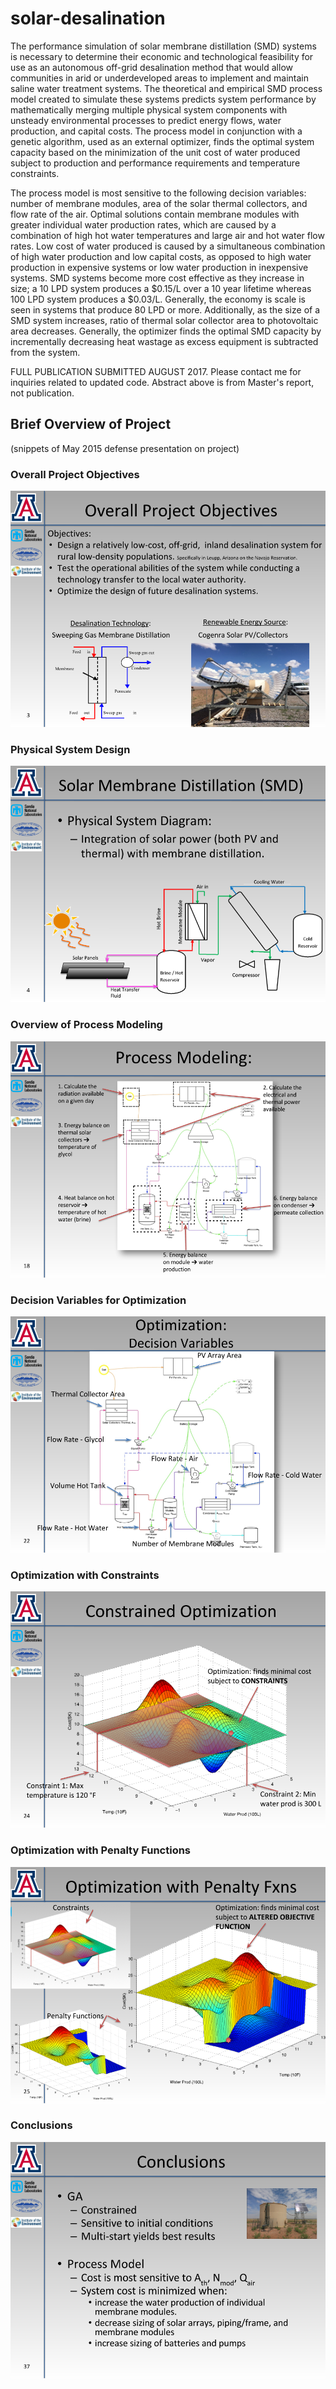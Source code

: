 # solar-desalination

  The performance simulation of solar membrane distillation (SMD) systems is necessary to determine their economic and technological feasibility for use as an autonomous off-grid desalination method that would allow communities in arid or underdeveloped areas to implement and maintain saline water treatment systems. The theoretical and empirical SMD process model created to simulate these systems predicts system performance by mathematically merging multiple physical system components with unsteady environmental processes to predict energy flows, water production, and capital costs. The process model in conjunction with a genetic algorithm, used as an external optimizer, finds the optimal system capacity based on the minimization of the unit cost of water produced subject to production and performance requirements and temperature constraints.

  The process model is most sensitive to the following decision variables: number of membrane modules, area of the solar thermal collectors, and flow rate of the air. Optimal solutions contain membrane modules with greater individual water production rates, which are caused by a combination of high hot water temperatures and large air and hot water flow rates. Low cost of water produced is caused by a simultaneous combination of high water production and low capital costs, as opposed to high water production in expensive systems or low water production in inexpensive systems. SMD systems become more cost effective as they increase in size; a 10 LPD system produces a $0.15/L over a 10 year lifetime whereas 100 LPD system produces a $0.03/L. Generally, the economy is scale is seen in systems that produce 80 LPD or more. Additionally, as the size of a SMD system increases, ratio of thermal solar collector area to photovoltaic area decreases. Generally, the optimizer finds the optimal SMD capacity by incrementally decreasing heat wastage as excess equipment is subtracted from the system.


  FULL PUBLICATION SUBMITTED AUGUST 2017.
  Please contact me for inquiries related to updated code.
  Abstract above is from Master's report, not publication.

## Brief Overview of Project
(snippets of May 2015 defense presentation on project)

### Overall Project Objectives
<img src="images/OverallProjectObjectives.png">


### Physical System Design
<img src="images/SystemDesign.png">


### Overview of Process Modeling
<img src="images/ProcessModeling.png">


### Decision Variables for Optimization
<img src="images/OptDecisionVariables.png">


### Optimization with Constraints
<img src="images/OptConstrained.png">


### Optimization with Penalty Functions
<img src="images/OptPenaltyFxn.png">


### Conclusions
<img src="images/Conclusions.png">
